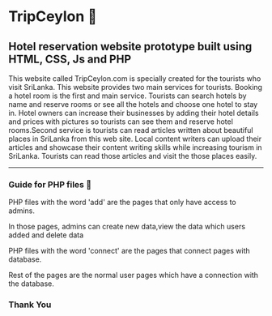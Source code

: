# TripCeylon :palm_tree:

## Hotel reservation website prototype built using HTML, CSS, Js and PHP

This website called TripCeylon.com is specially created for the tourists who visit SriLanka. This website provides two main services for tourists. Booking a hotel room is the first and main service. Tourists can search hotels by name and reserve rooms or see all the hotels and choose one hotel to stay in. Hotel owners can increase their businesses by adding their hotel details and prices with pictures so tourists can see them and reserve hotel rooms.Second service is tourists can read articles written about beautiful places in SriLanka from this web site. Local content writers can upload their articles and showcase their content writing skills while increasing tourism in SriLanka. Tourists can read those articles and visit the those places easily.


************************************************************************************************************************************************************************

### Guide for PHP files :elephant:

PHP files with the word 'add' are the pages that only have access to admins. 

In those pages, admins can create new data,view the data which users added and delete data

PHP files with the word 'connect' are the pages that connect pages with database.

Rest of the pages are the normal user pages which have a connection with the database. 


### Thank You
